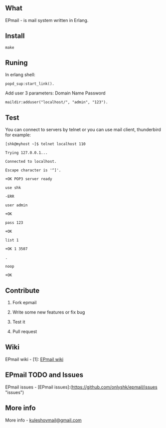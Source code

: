 ## What
EPmail - is mail system written in Erlang.

## Install
    make

## Runing
In erlang shell:

    popd_sup:start_link().

Add user 3 parameters: Domain Name Password

    maildir:adduser("localhost/", "admin", "123").

## Test
You can connect to servers by telnet or you can use mail client, thunderbird for example:

    [shk@myhost ~]$ telnet localhost 110

    Trying 127.0.0.1...

    Connected to localhost.

    Escape character is '^]'.

    +OK POP3 server ready 

    use shk

    -ERR

    user admin

    +OK

    pass 123

    +OK

    list 1

    +OK 1 3507

    .

    noop

    +OK

## Contribute
 1) Fork epmail
 
 2) Write some new features or fix bug
 
 3) Test it
 
 4) Pull request

## Wiki
  EPmail wiki - [1]: [EPmail wiki](https://github.com/onlyshk/epmail/wiki "wiki")
 
## EPmail TODO and Issues
  EPmail issues - [EPmail issues]:(https://github.com/onlyshk/epmail/issues "issues")

## More info
  More info - kuleshovmail@gmail.com
